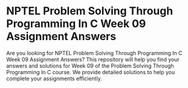 # NPTEL Problem Solving Through Programming In C Week 09 Assignment Answers

Are you looking for NPTEL Problem Solving Through Programming In C Week 09 Assignment Answers? This repository will help you find your answers and solutions for Week 09 of the Problem Solving Through Programming In C course. We provide detailed solutions to help you complete your assignments efficiently.